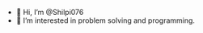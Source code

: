 - 👋 Hi, I’m @Shilpi076
- 👀 I’m interested in problem solving and programming.

<!---
Shilpi076/Shilpi076 is a ✨ special ✨ repository because its `README.md` (this file) appears on your GitHub profile.
You can click the Preview link to take a look at your changes.
--->
